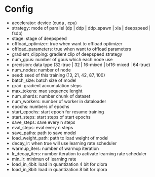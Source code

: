 # Config
- accelerator: device (cuda , cpu)
- strategy: mode of parallel (dp | ddp | ddp_spawn | xla | deepspeed | fsdp)
- stage: stage of deepspeed
- offload_optimizer: true when want to offload optimizer
- offload_parameters: true when want to offload parameters
- gradient_clipping: gradient clip of deepspeed strategy
- num_gpus: number of gpus which each node use
- precision: data type (32-true | 32 | 16-mixed | bf16-mixed | 64-true) 
- num_nodes: number of node
- seed: seed of this training (13, 21, 42, 87, 100)
- batch_size: batch size of model
- grad: gradient accumulation steps
- max_tokens: max sequence lenght
- num_shards: number chunk of dataset
- num_workers: number of worker in dataloader
- epochs: numbers of epochs
- start_epochs: start epoch for resume training
- start_steps: start steps of start epochs
- save_steps: save every n steps
- eval_steps: eval every n steps
- save_paths: path to save model
- load_weight_path: path to load weight of model
- decay_lr: when true will use learning rate scheduler
- warmup_iters: number of warmup iteration
- lr_decay_iters: number iteration to activate learning rate scheduler
- min_lr: minimun of learning rate
- load_in_4bit: load in quantization 4 bit for qlora
- load_in_8bit: load in quantization 8 bit for qlora